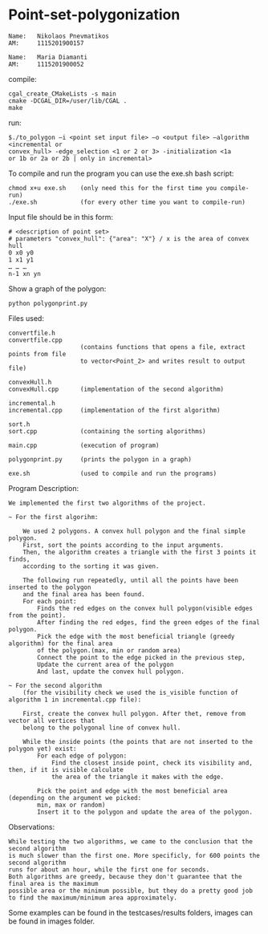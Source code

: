 # Point-set-polygonization

~~~~~~~~~~~~~~~~~~~~~~~~~~~~~~~
Name:   Nikolaos Pnevmatikos 
AM:     1115201900157

Name:   Maria Diamanti
AM:     1115201900052
~~~~~~~~~~~~~~~~~~~~~~~~~~~~~~~

compile:

    cgal_create_CMakeLists -s main
    cmake -DCGAL_DIR=/user/lib/CGAL .
    make

run:

    $./to_polygon –i <point set input file> –ο <output file> –algorithm <incremental or
    convex_hull> -edge_selection <1 or 2 or 3> -initialization <1a
    or 1b or 2a or 2b | only in incremental>  

To compile and run the program you can use the exe.sh bash script:

    chmod x+u exe.sh    (only need this for the first time you compile-run)
    ./exe.sh            (for every other time you want to compile-run)


Input file should be in this form:

    # <description of point set>
    # parameters "convex_hull": {"area": "Χ"} / x is the area of convex hull 
    0 x0 y0
    1 x1 y1
    … … …
    n-1 xn yn

Show a graph of the polygon:

    python polygonprint.py


Files used:
    
    convertfile.h
    convertfile.cpp     
                        (contains functions that opens a file, extract points from file 
                        to vector<Point_2> and writes result to output file)
    
    convexHull.h
    convexHull.cpp      (implementation of the second algorithm)
    
    incremental.h
    incremental.cpp     (implementation of the first algorithm)
    
    sort.h
    sort.cpp            (containing the sorting algorithms)
    
    main.cpp            (execution of program)
    
    polygonprint.py     (prints the polygon in a graph)

    exe.sh              (used to compile and run the programs)
    


Program Description:

    We implemented the first two algorithms of the project.

    ~ For the first algorihm:
        
        We used 2 polygons. A convex hull polygon and the final simple polygon.
        First, sort the points according to the input arguments.
        Then, the algorithm creates a triangle with the first 3 points it finds,
        according to the sorting it was given. 
        
        The following run repeatedly, until all the points have been inserted to the polygon
        and the final area has been found.
        For each point:
            Finds the red edges on the convex hull polygon(visible edges from the point). 
            After finding the red edges, find the green edges of the final polygon.
            Pick the edge with the most beneficial triangle (greedy algorithm) for the final area 
            of the polygon.(max, min or random area)
            Connect the point to the edge picked in the previous step,
            Update the current area of the polygon
            And last, update the convex hull polygon.

    ~ For the second algorithm
        (for the visibility check we used the is_visible function of algorithm 1 in incremental.cpp file):

        First, create the convex hull polygon. After thet, remove from vector all vertices that 
        belong to the polygonal line of convex hull.

        While the inside points (the points that are not inserted to the polygon yet) exist:
            For each edge of polygon:
                Find the closest inside point, check its visibility and, then, if it is visible calculate 
                the area of the triangle it makes with the edge.
            
            Pick the point and edge with the most beneficial area (depending on the argument we picked:
            min, max or random)
            Insert it to the polygon and update the area of the polygon.

Observations:

    While testing the two algorithms, we came to the conclusion that the second algorithm
    is much slower than the first one. More specificly, for 600 points the second algorithm 
    runs for about an hour, while the first one for seconds.
    Both algorithms are greedy, because they don't guarantee that the final area is the maximum
    possible area or the minimum possible, but they do a pretty good job to find the maximum/minimum area approximately.

Some examples can be found in the testcases/results folders, images can be found in images folder. 
    
    